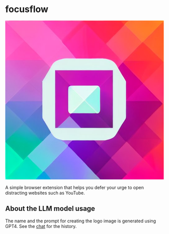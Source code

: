 # focusflow

![Logo](assets/icon.png)

A simple browser extension that helps you defer your urge to open distracting websites such as YouTube.

## About the LLM model usage

The name and the prompt for creating the logo image is generated using GPT4. See the [chat](https://chat.openai.com/share/6a8647a4-420d-4610-9bb1-c98eb1a78fd0) for the history.
